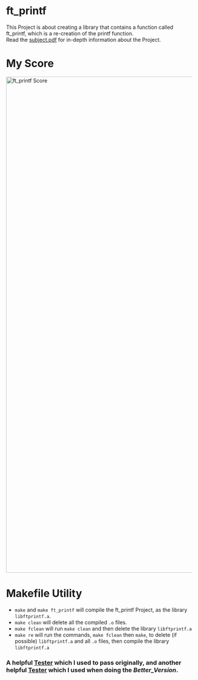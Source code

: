 # ft_printf
This Project is about creating a library that contains a function called ft_printf, which is a re-creation of the printf function.  
Read the [subject.pdf](https://github.com/Tempest989/ft_printf/blob/main/en.subject.pdf) for in-depth information about the Project.
# My Score
<img width="1347" alt="ft_printf Score" src="https://user-images.githubusercontent.com/55472613/178435046-1fe9b18c-df8b-40bd-ac35-78aa37d0553d.png">

# Makefile Utility
- `make` and `make ft_printf` will compile the ft_printf Project, as the library `libftprintf.a`.
- `make clean` will delete all the compiled `.o` files.
- `make fclean` will run `make clean` and then delete the library `libftprintf.a`
- `make re` will run the commands, `make fclean` then `make`, to delete (if possible) `libftprintf.a` and all `.o` files, then compile the library `libftprintf.a`
### A helpful [Tester](https://github.com/Tripouille/printfTester) which I used to pass originally, and another helpful [Tester](https://github.com/Abaker-Hype/42-Cursus-Tester) which I used when doing the *Better_Version*.
